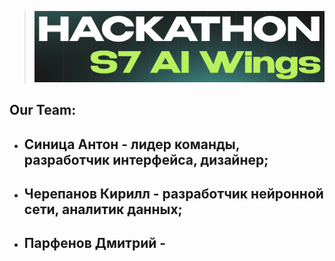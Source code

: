 ><p align="center">
>   <img width="800px" src="img.png" alt="qr"/>
></p>
## Our Team:
- ## Синица Антон - лидер команды, разработчик интерфейса, дизайнер;
- ## Черепанов Кирилл - разработчик нейронной сети, аналитик данных;
- ## Парфенов Дмитрий - 
